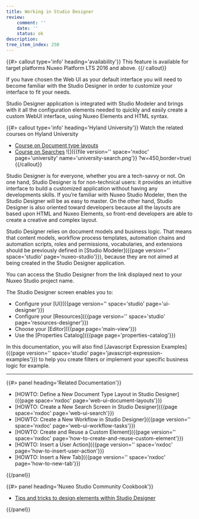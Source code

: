 ```yaml
---
title: Working in Studio Designer
review:
    comment: ''
    date: ''
    status: ok
description:
tree_item_index: 250
---
```


{{#> callout type='info' heading='availability'}}
This feature is available for target platforms Nuxeo Platform LTS 2016 and above.
{{/ callout}}

If you have chosen the Web UI as your default interface you will need to become familiar with the Studio Designer in order to customize your interface to fit your needs.

Studio Designer application is integrated with Studio Modeler and brings with it all the configuration elements needed to quickly and easily create a custom WebUI interface, using Nuxeo Elements and HTML syntax.

{{#> callout type='info' heading='Hyland University'}}
Watch the related courses on Hyland University
- [Course on Document type layouts](https://university.hyland.com/courses/e4040)
- [Course on Searches](https://university.hyland.com/courses/e4141)
![]({{file version='' space='nxdoc' page='university' name='university-search.png'}} ?w=450,border=true)
{{/callout}}

Studio Designer is for everyone, whether you are a tech-savvy or not. On one hand, Studio Designer is for non-technical users: it provides an intuitive interface to build a customized application without having any developments skills. If you’re familiar with Nuxeo Studio Modeler, then the Studio Designer will be as easy to master. On the other hand, Studio Designer is also oriented toward developers because all the layouts are based upon HTML and Nuxeo Elements, so front-end developers are able to create a creative and complex layout.

Studio Designer relies on document models and business logic. That means that content models, workflow process templates, automation chains and automation scripts, roles and permissions, vocabularies, and extensions should be previously defined in [Studio Modeler]({{page version='' space='studio' page='nuxeo-studio'}}), because they are not aimed at being created in the Studio Designer application.

You can access the Studio Designer from the link displayed next to your Nuxeo Studio project name.

The Studio Designer screen enables you to:
- Configure your [UI]({{page version='' space='studio' page='ui-designer'}})
- Configure your [Resources]({{page version='' space='studio' page='resources-designer'}})
- Choose your [Editor]({{page page='main-view'}})
- Use the [Properties Catalog]({{page page='properties-catalog'}})

In this documentation, you will also find [Javascript Expression Examples]({{page version='' space='studio' page='javascript-expression-examples'}}) to help you create filters or implement your specific business logic for example.

* * *

<div class="row" data-equalizer data-equalize-on="medium">
<div class="column medium-6">
{{#> panel heading='Related Documentation'}}

- [HOWTO: Define a New Document Type Layout in Studio Designer]({{page space='nxdoc' page='web-ui-document-layouts'}})
- [HOWTO: Create a New Search Screen in Studio Designer]({{page space='nxdoc' page='web-ui-search'}})
- [HOWTO: Create a New Workflow in Studio Designer]({{page version='' space='nxdoc' page='web-ui-workflow-tasks'}})
- [HOWTO: Create and Reuse a Custom Element]({{page version='' space='nxdoc' page='how-to-create-and-reuse-custom-element'}})
- [HOWTO: Insert a User Action]({{page version='' space='nxdoc' page='how-to-insert-user-action'}})
- [HOWTO: Insert a New Tab]({{page version='' space='nxdoc' page='how-to-new-tab'}})

{{/panel}}
</div>
<div class="column medium-6">
{{#> panel heading='Nuxeo Studio Community Cookbook'}}

- [Tips and tricks to design elements within Studio Designer](https://github.com/nuxeo/nuxeo-studio-community-cookbook/blob/master/modules/nuxeo/designer-tips-tricks)

{{/panel}}
</div>
</div>
